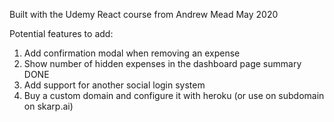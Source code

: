 Built with the Udemy React course from Andrew Mead
May 2020

Potential features to add:
1) Add confirmation modal when removing an expense
2) Show number of hidden expenses in the dashboard page summary DONE
3) Add support for another social login system
4) Buy a custom domain and configure it with heroku (or use on subdomain on skarp.ai)
